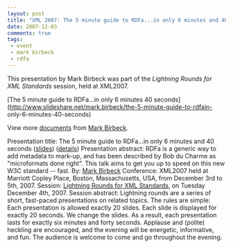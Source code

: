 ```yaml
---
layout: post
title: "XML 2007: The 5 minute guide to RDFa...in only 6 minutes and 40 seconds"
date: 2007-12-03
comments: true
tags:
 - event
 - mark birbeck
 - rdfa
---
```

This presentation by Mark Birbeck was part of the _Lightning Rounds for XML
Standards_ session, held at XML2007.

[The 5 minute guide to RDFa...in only 6 minutes 40
seconds](http://www.slideshare.net/mark.birbeck/the-5-minute-guide-to-rdfain-
only-6-minutes-40-seconds)

<!-- more -->

View more [documents](http://www.slideshare.net/) from [Mark
Birbeck](http://www.slideshare.net/mark.birbeck).

Presentation title: The 5 minute guide to RDFa...in only 6 minutes and 40
seconds ([slides](http://2007.xmlconference.org/public/asset/attachment/322))
([details](http://2007.xmlconference.org/public/schedule/detail/463))
Presentation abstract: RDFa is a generic way to add metadata to mark-up, and
has been described by Bob du Charme as "microformats done right". This talk
aims to get you up to speed on this new W3C standard -- fast. By: [Mark
Birbeck](/profile/mark-birbeck) Conference: XML2007 held at Marriott Copley
Place, Boston, Massachusetts, USA, from December 3rd to 5th, 2007. Session:
[Lightning Rounds for XML
Standards](http://2007.xmlconference.org/public/content/lightning-rounds), on
Tuesday December 4th, 2007. Session abstract: Lightning rounds are a series of
short, fast-paced presentations on related topics. The rules are simple: Each
presentation is allowed exactly 20 slides. Each slide is displayed for exactly
20 seconds. We change the slides. As a result, each presentation lasts for
exactly six minutes and forty seconds. Applause and (polite) heckling are
encouraged, and the evening will be energetic, informative, and fun. The
audience is welcome to come and go throughout the evening.

